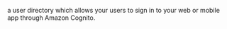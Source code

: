 a user directory which allows your users to sign in to your web or mobile app through Amazon Cognito.